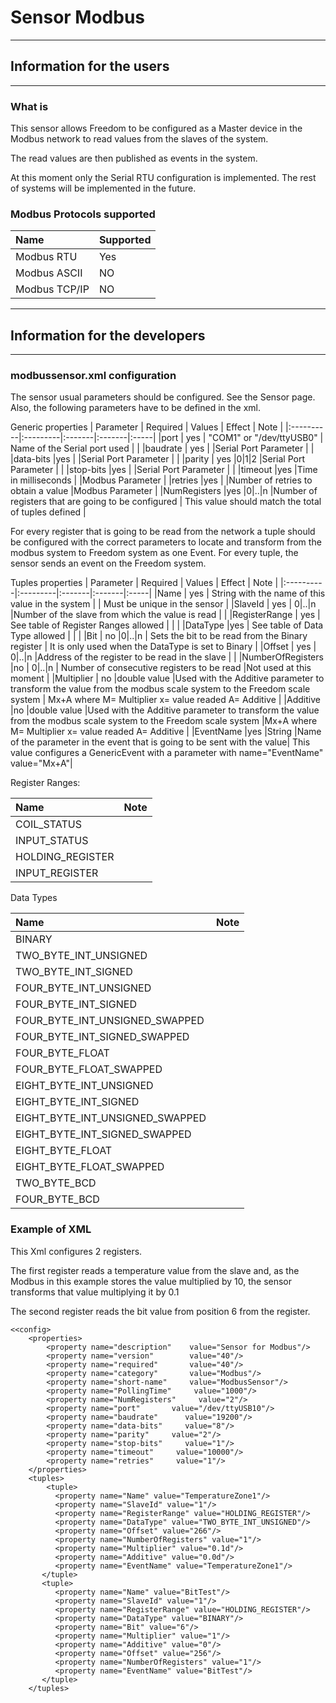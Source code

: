 # Sensor Modbus #

---

## Information for the users ##

---

### What is ###
This sensor allows Freedom to be configured as a Master device in the Modbus network to read values from the slaves of the system.

The read values are then published as events in the system.

At this moment only the Serial RTU configuration is implemented. The rest of systems will be implemented in the future.

### Modbus Protocols supported ###

|Name| Supported |
|:---|:----------|
|Modbus RTU| Yes       |
|Modbus ASCII| NO        |
|Modbus TCP/IP| NO        |



---

## Information for the developers ##

---

### modbussensor.xml configuration ###
The sensor usual parameters should be configured. See the Sensor page.
Also, the following parameters have to be defined in the xml.

Generic properties
| Parameter | Required | Values | Effect | Note |
|:----------|:---------|:-------|:-------|:-----|
|port       | yes      | "COM1" or "/dev/ttyUSB0" | Name of the Serial port used |      |
|baudrate   | yes      |        |Serial Port Parameter |      |
|data-bits  |yes       |        |Serial Port Parameter |      |
|parity     | yes      |0|1|2   |Serial Port Parameter |      |
|stop-bits  |yes       |        |Serial Port Parameter |      |
|timeout    |yes       |Time in milliseconds |        |Modbus Parameter |
|retries    |yes       |        |Number of retries to obtain a value |Modbus Parameter |
|NumRegisters |yes       |0|..|n  |Number of registers that are going to be configured | This value should match the total of tuples defined |

For every register that is going to be read from the network a tuple should be configured with the correct parameters to locate and transform from the modbus system to Freedom system as one Event. For every tuple, the sensor sends an event on the Freedom system.

Tuples properties
| Parameter | Required | Values | Effect | Note |
|:----------|:---------|:-------|:-------|:-----|
|Name       | yes      | String with the name of this value in the system |        | Must be unique in the sensor  |
|SlaveId    | yes      | 0|..|n |Number of the slave from which the value is read |      |
|RegisterRange | yes      | See table of Register Ranges allowed |        |      |
|DataType   |yes       | See table of Data Type allowed |        |      |
|Bit        | no       |0|..|n  | Sets the bit to be read from the Binary register | It is only used when the DataType is set to Binary |
|Offset     | yes      | 0|..|n |Address of the register to be read in the slave |      |
|NumberOfRegisters |no        | 0|..|n | Number of consecutive registers to be read |Not used at this moment |
|Multiplier | no       |double value |Used with the Additive parameter to transform the value from the modbus scale system to the Freedom scale system | Mx+A where M= Multiplier x= value readed A= Additive |
|Additive   |no        |double value |Used with the Additive parameter to transform the value from the modbus scale system to the Freedom scale system |Mx+A where M= Multiplier x= value readed A= Additive |
|EventName  |yes       |String  |Name of the parameter in the event that is going to be sent with the value| This value configures a GenericEvent with a parameter with name="EventName" value="Mx+A"|

Register Ranges:

|Name | Note |
|:----|:-----|
|COIL\_STATUS|      |
|INPUT\_STATUS|      |
|HOLDING\_REGISTER|      |
|INPUT\_REGISTER|      |


Data Types

|Name | Note |
|:----|:-----|
|BINARY |      |
|TWO\_BYTE\_INT\_UNSIGNED |      |
|TWO\_BYTE\_INT\_SIGNED |      |
|FOUR\_BYTE\_INT\_UNSIGNED |      |
|FOUR\_BYTE\_INT\_SIGNED |      |
|FOUR\_BYTE\_INT\_UNSIGNED\_SWAPPED |      |
|FOUR\_BYTE\_INT\_SIGNED\_SWAPPED |      |
|FOUR\_BYTE\_FLOAT |      |
|FOUR\_BYTE\_FLOAT\_SWAPPED |      |
|EIGHT\_BYTE\_INT\_UNSIGNED |      |
|EIGHT\_BYTE\_INT\_SIGNED |      |
|EIGHT\_BYTE\_INT\_UNSIGNED\_SWAPPED |      |
|EIGHT\_BYTE\_INT\_SIGNED\_SWAPPED |      |
|EIGHT\_BYTE\_FLOAT |      |
|EIGHT\_BYTE\_FLOAT\_SWAPPED |      |
|TWO\_BYTE\_BCD |      |
|FOUR\_BYTE\_BCD |      |



### Example of XML ###
This Xml configures 2 registers.

The first register reads a temperature value from the slave and, as the Modbus in this example stores the value multiplied by 10, the sensor transforms that value multiplying it by 0.1

The second register reads the bit value from position 6 from the register.

```
<<config>
    <properties>
        <property name="description"    value="Sensor for Modbus"/>
        <property name="version"        value="40"/>
        <property name="required"       value="40"/>
        <property name="category"       value="Modbus"/>
        <property name="short-name"     value="ModbusSensor"/>
        <property name="PollingTime"     value="1000"/>
        <property name="NumRegisters"     value="2"/>
        <property name="port"       value="/dev/ttyUSB10"/>
        <property name="baudrate"      value="19200"/>
        <property name="data-bits"     value="8"/>
        <property name="parity"     value="2"/>
        <property name="stop-bits"     value="1"/>
        <property name="timeout"     value="10000"/>
        <property name="retries"     value="1"/>
    </properties>
    <tuples>
        <tuple>
          <property name="Name" value="TemperatureZone1"/>
          <property name="SlaveId" value="1"/>
          <property name="RegisterRange" value="HOLDING_REGISTER"/>
          <property name="DataType" value="TWO_BYTE_INT_UNSIGNED"/>
          <property name="Offset" value="266"/>
          <property name="NumberOfRegisters" value="1"/>
          <property name="Multiplier" value="0.1d"/>
          <property name="Additive" value="0.0d"/>
          <property name="EventName" value="TemperatureZone1"/>
       </tuple>
       <tuple>
          <property name="Name" value="BitTest"/>
          <property name="SlaveId" value="1"/>
          <property name="RegisterRange" value="HOLDING_REGISTER"/>
          <property name="DataType" value="BINARY"/>
          <property name="Bit" value="6"/>
          <property name="Multiplier" value="1"/>
          <property name="Additive" value="0"/>
          <property name="Offset" value="256"/>
          <property name="NumberOfRegisters" value="1"/>
          <property name="EventName" value="BitTest"/>
       </tuple> 
    </tuples>
```